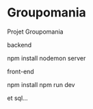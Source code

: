 # Groupomania
Projet Groupomania

backend 

npm install
nodemon server

front-end 

npm install
npm run dev

et sql...